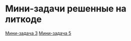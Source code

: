 # Мини-задачи решенные на литкоде

[Мини-задача 3](https://leetcode.com/problems/binary-search/submissions/1167658764)
[Мини-задача 5](https://leetcode.com/problems/h-index/submissions/1170320504/)